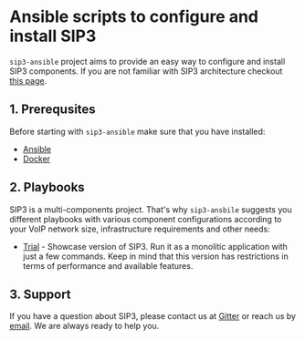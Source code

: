 # Ansible scripts to configure and install SIP3 

`sip3-ansible` project aims to provide an easy way to configure and install SIP3 components. If you are not familiar with SIP3 architecture checkout [this page](https://try.count.ly/at/c0929192b0d73ba59c64318a76d5c7018205d5dc).

## 1. Prerequsites

Before starting with `sip3-ansible` make sure that you have installed:

* [Ansible](https://docs.ansible.com/ansible/latest/installation_guide/intro_installation.html)
* [Docker](https://docs.docker.com/install/)

## 2. Playbooks

SIP3 is a multi-components project. That's why `sip3-ansbile` suggests you different playbooks with various component configurations according to your VoIP network size, infrastructure requirements and other needs:

* [Trial](https://try.count.ly/at/cd2ce6e4b3ce74265482c4ca0a5312955265b958) - Showcase version of SIP3. Run it as a monolitic application with just a few commands. Keep in mind that this version has restrictions in terms of performance and available features.

## 3. Support

If you have a question about SIP3, please contact us at [Gitter](https://try.count.ly/at/6c2b2cf55c9e42f7835e8df7d990dfdfcdd4a5db) or reach us by [email](mailto:support@sip3.io). We are always ready to help you.
